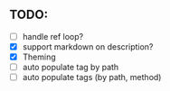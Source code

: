 ## TODO:
- [ ] handle ref loop?
- [X] support markdown on description?
- [X] Theming
- [ ] auto populate tag by path
- [ ] auto populate tags (by path, method)